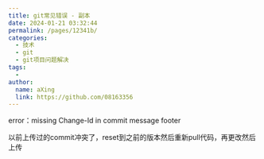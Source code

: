 ```yaml
---
title: git常见错误 - 副本
date: 2024-01-21 03:32:44
permalink: /pages/12341b/
categories:
  - 技术
  - git
  - git项目问题解决
tags:
  - 
author: 
  name: aXing
  link: https://github.com/08163356
---
```

error：missing Change-Id in commit message footer

以前上传过的commit冲突了，reset到之前的版本然后重新pull代码，再更改然后上传



